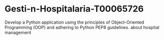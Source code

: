 # Gesti-n-Hospitalaria-T00065726
Develop a Python application using the principles of Object-Oriented Programming (OOP) and adhering to Python PEP8 guidelines. about hospital management
